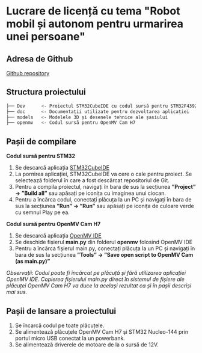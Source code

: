 Lucrare de licență cu tema "Robot mobil și autonom pentru urmarirea unei persoane"
====


Adresa de Github
-------

[Github repository](https://github.com/Nlost/licenta.git)

Structura proiectului
----

```bash
├── Dev      <- Proiectul STM32CubeIDE cu codul sursă pentru STM32F439ZI
├── doc      <- Documentații utilizate pentru dezvoltarea aplicației
├── models   <- Modelele 3D și desenele tehnice ale șasiului
├── openmv   <- Codul sursă pentru OpenMV Cam H7     
```
Pașii de compilare
-----

**Codul sursă pentru STM32**


1. Se descarcă aplicația [STM32CubeIDE](https://www.st.com/en/development-tools/stm32cubeide.html)
2. La pornirea aplicației, STM32CubeIDE va cere o cale pentru proiect. Se selectează folderul în care a fost descărcat repositoriul de Git.
3. Pentru a compila proiectul, navigați în bara de sus la secțiunea **”Project” -> ”Build all”** sau apăsați pe iconița cu imaginea unui ciocan.
4. Pentru a încărca codul, conectați plăcuța la un PC și navigați în bara de sus la secțiunea **”Run” -> ”Run”** sau apăsați pe iconița de culoare verde cu semnul Play pe ea. 

**Codul sursă pentru OpenMV Cam H7**

1. Se descarcă aplicația [OpenMV IDE](https://openmv.io/pages/download)
2. Se deschide fișierul **main.py** din folderul **openmv** folosind OpenMV IDE
3. Pentru a încărca fișierul main.py, conectați plăcuța la un PC și navigați în bara de sus la secțiunea **”Tools” -> ”Save open script to OpenMV Cam (as main.py)”**

*Observații: Codul poate fi încărcat pe plăcuță și fără utilizarea aplicației OpenMV IDE. Copierea fișierului main.py direct în sistemul de fișiere ale plăcuței OpenMV Cam H7 va duce la același rezultat ca și în pașii descriși mai sus.*

Pașii de lansare a proiectului
---
1. Se încarcă codul pe toate plăcuțele.
2. Se alimentează plăcuțele OpenMV Cam H7 și STM32 Nucleo-144 prin portul micro USB conectat la un powerbank.
3. Se alimentează driverele de motoare de la o sursă de 12V.
